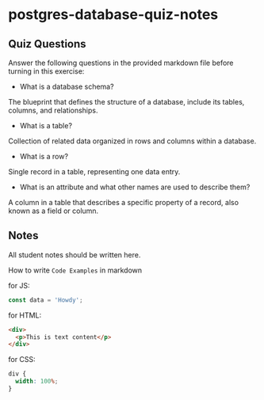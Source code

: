 # postgres-database-quiz-notes

## Quiz Questions

Answer the following questions in the provided markdown file before turning in this exercise:

- What is a database schema?

The blueprint that defines the structure of a database, include its tables, columns, and relationships.

- What is a table?

Collection of related data organized in rows and columns within a database.

- What is a row?

Single record in a table, representing one data entry.

- What is an attribute and what other names are used to describe them?

A column in a table that describes a specific property of a record, also known as a field or column.

## Notes

All student notes should be written here.

How to write `Code Examples` in markdown

for JS:

```javascript
const data = 'Howdy';
```

for HTML:

```html
<div>
  <p>This is text content</p>
</div>
```

for CSS:

```css
div {
  width: 100%;
}
```
